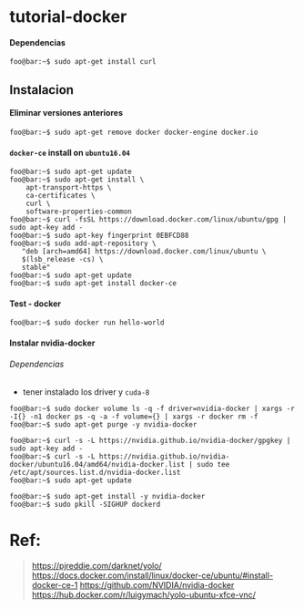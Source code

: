 # tutorial-docker

#### Dependencias
```console
foo@bar:~$ sudo apt-get install curl
```
## Instalacion

#### Eliminar versiones anteriores 
```console
foo@bar:~$ sudo apt-get remove docker docker-engine docker.io
```
#### `docker-ce` install  on `ubuntu16.04`
```console
foo@bar:~$ sudo apt-get update
foo@bar:~$ sudo apt-get install \
    apt-transport-https \
    ca-certificates \
    curl \
    software-properties-common
foo@bar:~$ curl -fsSL https://download.docker.com/linux/ubuntu/gpg | sudo apt-key add -
foo@bar:~$ sudo apt-key fingerprint 0EBFCD88
foo@bar:~$ sudo add-apt-repository \
   "deb [arch=amd64] https://download.docker.com/linux/ubuntu \
   $(lsb_release -cs) \
   stable"
foo@bar:~$ sudo apt-get update
foo@bar:~$ sudo apt-get install docker-ce
```
#### Test - docker
```console
foo@bar:~$ sudo docker run hello-world
```
#### Instalar nvidia-docker


###### Dependencias
- tener instalado los driver y `cuda-8`  

```console
foo@bar:~$ sudo docker volume ls -q -f driver=nvidia-docker | xargs -r -I{} -n1 docker ps -q -a -f volume={} | xargs -r docker rm -f
foo@bar:~$ sudo apt-get purge -y nvidia-docker

foo@bar:~$ curl -s -L https://nvidia.github.io/nvidia-docker/gpgkey | sudo apt-key add -
foo@bar:~$ curl -s -L https://nvidia.github.io/nvidia-docker/ubuntu16.04/amd64/nvidia-docker.list | sudo tee /etc/apt/sources.list.d/nvidia-docker.list
foo@bar:~$ sudo apt-get update

foo@bar:~$ sudo apt-get install -y nvidia-docker
foo@bar:~$ sudo pkill -SIGHUP dockerd
```


# Ref: 
> https://pjreddie.com/darknet/yolo/
> https://docs.docker.com/install/linux/docker-ce/ubuntu/#install-docker-ce-1
> https://github.com/NVIDIA/nvidia-docker
> https://hub.docker.com/r/luigymach/yolo-ubuntu-xfce-vnc/


